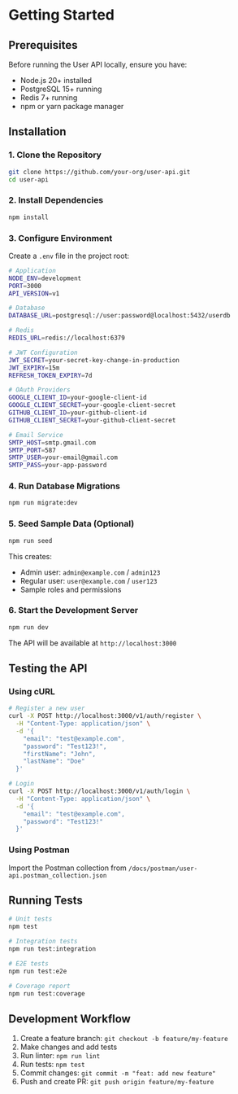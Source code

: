 # Getting Started

## Prerequisites

Before running the User API locally, ensure you have:

- Node.js 20+ installed
- PostgreSQL 15+ running
- Redis 7+ running
- npm or yarn package manager

## Installation

### 1. Clone the Repository

```bash
git clone https://github.com/your-org/user-api.git
cd user-api
```

### 2. Install Dependencies

```bash
npm install
```

### 3. Configure Environment

Create a `.env` file in the project root:

```bash
# Application
NODE_ENV=development
PORT=3000
API_VERSION=v1

# Database
DATABASE_URL=postgresql://user:password@localhost:5432/userdb

# Redis
REDIS_URL=redis://localhost:6379

# JWT Configuration
JWT_SECRET=your-secret-key-change-in-production
JWT_EXPIRY=15m
REFRESH_TOKEN_EXPIRY=7d

# OAuth Providers
GOOGLE_CLIENT_ID=your-google-client-id
GOOGLE_CLIENT_SECRET=your-google-client-secret
GITHUB_CLIENT_ID=your-github-client-id
GITHUB_CLIENT_SECRET=your-github-client-secret

# Email Service
SMTP_HOST=smtp.gmail.com
SMTP_PORT=587
SMTP_USER=your-email@gmail.com
SMTP_PASS=your-app-password
```

### 4. Run Database Migrations

```bash
npm run migrate:dev
```

### 5. Seed Sample Data (Optional)

```bash
npm run seed
```

This creates:
- Admin user: `admin@example.com` / `admin123`
- Regular user: `user@example.com` / `user123`
- Sample roles and permissions

### 6. Start the Development Server

```bash
npm run dev
```

The API will be available at `http://localhost:3000`

## Testing the API

### Using cURL

```bash
# Register a new user
curl -X POST http://localhost:3000/v1/auth/register \
  -H "Content-Type: application/json" \
  -d '{
    "email": "test@example.com",
    "password": "Test123!",
    "firstName": "John",
    "lastName": "Doe"
  }'

# Login
curl -X POST http://localhost:3000/v1/auth/login \
  -H "Content-Type: application/json" \
  -d '{
    "email": "test@example.com",
    "password": "Test123!"
  }'
```

### Using Postman

Import the Postman collection from `/docs/postman/user-api.postman_collection.json`

## Running Tests

```bash
# Unit tests
npm test

# Integration tests
npm run test:integration

# E2E tests
npm run test:e2e

# Coverage report
npm run test:coverage
```

## Development Workflow

1. Create a feature branch: `git checkout -b feature/my-feature`
2. Make changes and add tests
3. Run linter: `npm run lint`
4. Run tests: `npm test`
5. Commit changes: `git commit -m "feat: add new feature"`
6. Push and create PR: `git push origin feature/my-feature`

